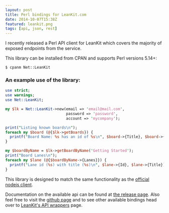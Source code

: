 ```yaml
---
layout: post
title: Perl bindings for LeanKit.com
date: 2014-10-07T15:38Z
featured: leankit.png
tags: [api, json, rest]
---
```

I recently released a Perl API client for LeanKit which covers the majority of exposed endpoints from the service.

This library can be installed from CPAN and supports Perl versions 5.14+:

```
$ cpanm Net::LeanKit
```

### An example use of the library:

```perl
use strict;
use warnings;
use Net::LeanKit;

my $lk = Net::LeanKit->new(email => 'email@mail.com',
                           password => 'password',
                           account => 'mycompany');

print("Listing known boards\n");
foreach my $board (@{$lk->getBoards}) {
  printf("Board Name: %s has an id of %s\n", $board->{Title}, $board->{Id});
}

my $boardByName = $lk->getBoardByName('Getting Started');
print("Board Lanes\n");
foreach my $lane (@{$boardByName->{Lanes}}) {
  printf("Lane id (%s) with title (%s)\n", $lane->{Id}, $lane->{Title});
}
```

This library is designed to match the same functionality as the <a href="https://github.com/LeanKit/leankit-node-client">official nodejs client</a>.

Documentation on the available api can be found at <a href="https://metacpan.org/pod/Net::LeanKit">the release page</a>. Also feel free to visit the <a href="https://github.com/battlemidget/p5-leankit">github page</a> and to see other available bindings head over to <a href="https://support.leankit.com/entries/28686507-Other-LeanKit-API-Wrappers-and-Examples">LeanKit's API wrappers</a> page.
